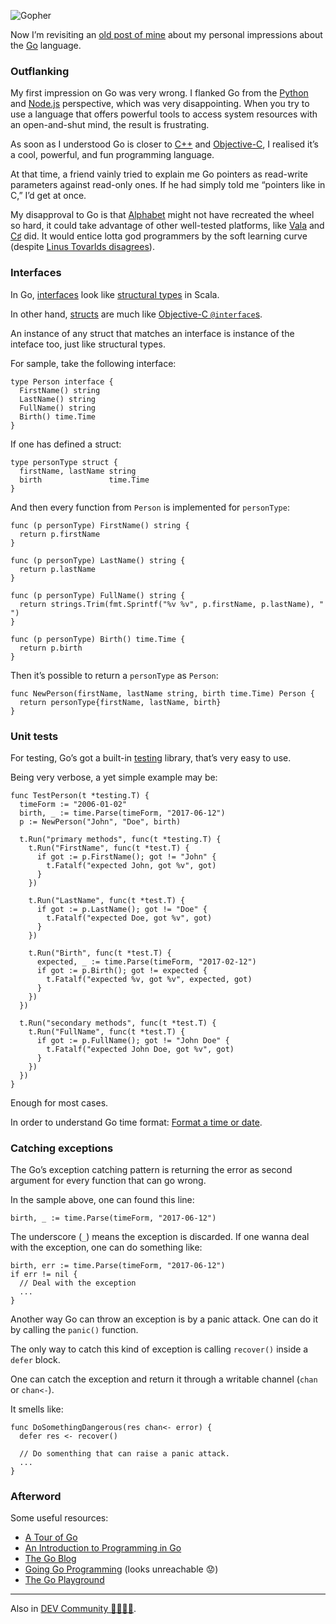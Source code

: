 ![Gopher](//cacilhas.info/img/golang.png)

Now I’m revisiting an [old post of mine](/2017/06/golang.html) about my personal impressions about the [Go](https://golang.org/) language.

### Outflanking

My first impression on Go was very wrong. I flanked Go from the [Python](https://www.python.org/) and [Node.js](https://nodejs.org/) perspective, which was very disappointing. When you try to use a language that offers powerful tools to access system resources with an open-and-shut mind, the result is frustrating.

As soon as I understood Go is closer to [C++](http://www.cplusplus.com/) and [Objective-C](https://www.gnu.org/software/gnustep/resources/documentation/Developer/Base/ProgrammingManual/manual_toc.html), I realised it’s a cool, powerful, and fun programming language.

At that time, a friend vainly tried to explain me Go pointers as read-write parameters against read-only ones. If he had simply told me “pointers like in C,” I’d get at once.

My disapproval to Go is that [Alphabet](https://abc.xyz/) might not have recreated the wheel so hard, it could take advantage of other well-tested platforms, like [Vala](https://wiki.gnome.org/Projects/Vala) and [C♯](https://docs.microsoft.com/en-us/dotnet/csharp/programming-guide/) did. It would entice lotta god programmers by the soft learning curve (despite [Linus Tovarlds disagrees](https://lwn.net/Articles/249460/)).

### Interfaces

In Go, [interfaces](https://www.golang-book.com/books/intro/9) look like [structural types](https://docs.scala-lang.org/style/types.html#structural-types) in Scala.

In other hand, [structs](https://gobyexample.com/structs) are much like [Objective-C `@interface`s](https://developer.apple.com/library/archive/documentation/Cocoa/Conceptual/ProgrammingWithObjectiveC/DefiningClasses/DefiningClasses.html).

An instance of any struct that matches an interface is instance of the inteface too, just like structural types.

For sample, take the following interface:

    type Person interface {
      FirstName() string
      LastName() string
      FullName() string
      Birth() time.Time
    }

If one has defined a struct:

    type personType struct {
      firstName, lastName string
      birth               time.Time
    }

And then every function from `Person` is implemented for `personType`:

    func (p personType) FirstName() string {
      return p.firstName
    }
    
    func (p personType) LastName() string {
      return p.lastName
    }
    
    func (p personType) FullName() string {
      return strings.Trim(fmt.Sprintf("%v %v", p.firstName, p.lastName), " ")
    }
    
    func (p personType) Birth() time.Time {
      return p.birth
    }

Then it’s possible to return a `personType` as `Person`:

    func NewPerson(firstName, lastName string, birth time.Time) Person {
      return personType{firstName, lastName, birth}
    }

### Unit tests

For testing, Go’s got a built-in [testing](https://golang.org/pkg/testing/) library, that’s very easy to use.

Being very verbose, a yet simple example may be:

    func TestPerson(t *testing.T) {
      timeForm := "2006-01-02"
      birth, _ := time.Parse(timeForm, "2017-06-12")
      p := NewPerson("John", "Doe", birth)
    
      t.Run("primary methods", func(t *testing.T) {
        t.Run("FirstName", func(t *test.T) {
          if got := p.FirstName(); got != "John" {
            t.Fatalf("expected John, got %v", got)
          }
        })
    
        t.Run("LastName", func(t *test.T) {
          if got := p.LastName(); got != "Doe" {
            t.Fatalf("expected Doe, got %v", got)
          }
        })
    
        t.Run("Birth", func(t *test.T) {
          expected, _ := time.Parse(timeForm, "2017-02-12")
          if got := p.Birth(); got != expected {
            t.Fatalf("expected %v, got %v", expected, got)
          }
        })
      })
    
      t.Run("secondary methods", func(t *test.T) {
        t.Run("FullName", func(t *test.T) {
          if got := p.FullName(); got != "John Doe" {
            t.Fatalf("expected John Doe, got %v", got)
          }
        })
      })
    }

Enough for most cases.

In order to understand Go time format: [Format a time or date](https://yourbasic.org/golang/format-parse-string-time-date-example/).

### Catching exceptions

The Go’s exception catching pattern is returning the error as second argument for every function that can go wrong.

In the sample above, one can found this line:

    birth, _ := time.Parse(timeForm, "2017-06-12")

The underscore (`_`) means the exception is discarded. If one wanna deal with the exception, one can do something like:

    birth, err := time.Parse(timeForm, "2017-06-12")
    if err != nil {
      // Deal with the exception
      ...
    }

Another way Go can throw an exception is by a panic attack. One can do it by calling the `panic()` function.

The only way to catch this kind of exception is calling `recover()` inside a `defer` block.

One can catch the exception and return it through a writable channel (`chan` or `chan<-`).

It smells like:

    func DoSomethingDangerous(res chan<- error) {
      defer res <- recover()
    
      // Do somenthing that can raise a panic attack.
      ...
    }

### Afterword

Some useful resources:

*   [A Tour of Go](https://tour.golang.org/)
*   [An Introduction to Programming in Go](https://www.golang-book.com/books/intro)
*   [The Go Blog](https://blog.golang.org/)
*   [Going Go Programming](https://www.goinggo.net/) (looks unreachable 😟)
*   [The Go Playground](https://play.golang.org/)

* * *

Also in [DEV Community 👩‍💻👨‍💻](https://dev.to/cacilhas/about-go-51c1).
